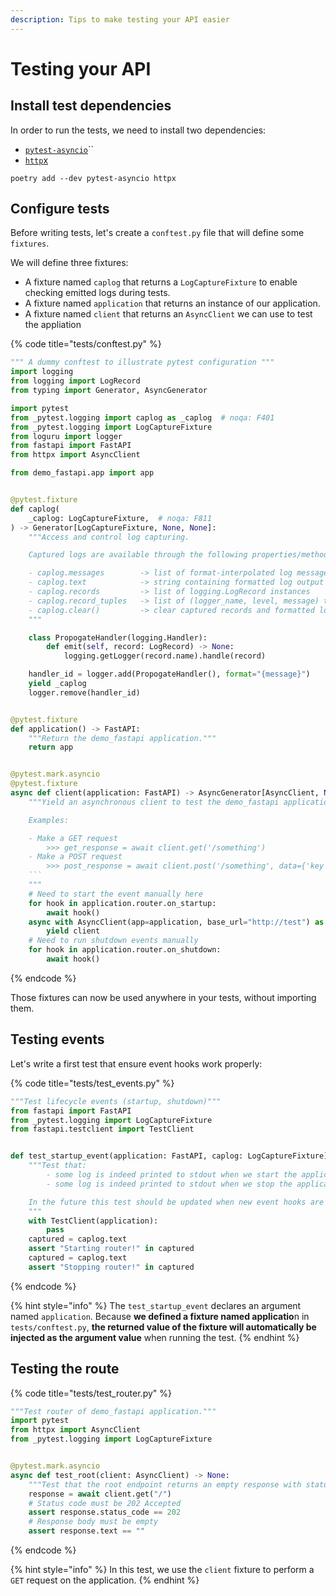 ```yaml
---
description: Tips to make testing your API easier
---
```


# Testing your API

## Install test dependencies

In order to run the tests, we need to install two dependencies:

* [`pytest-asyncio`](https://pypi.org/project/pytest-asyncio/)\`\`
* [`http`x](https://www.python-httpx.org/)

```text
poetry add --dev pytest-asyncio httpx
```

## Configure tests

Before writing tests, let's create a `conftest.py` file that will define some `fixtures`.

We will define three fixtures:

* A fixture named `caplog` that returns a `LogCaptureFixture` to enable checking emitted logs during tests.
* A fixture named `application` that returns an instance of our application.
* A fixture named `client` that returns an `AsyncClient` we can use to test the appliation

{% code title="tests/conftest.py" %}
```python
""" A dummy conftest to illustrate pytest configuration """
import logging
from logging import LogRecord
from typing import Generator, AsyncGenerator

import pytest
from _pytest.logging import caplog as _caplog  # noqa: F401
from _pytest.logging import LogCaptureFixture
from loguru import logger
from fastapi import FastAPI
from httpx import AsyncClient

from demo_fastapi.app import app


@pytest.fixture
def caplog(
    _caplog: LogCaptureFixture,  # noqa: F811
) -> Generator[LogCaptureFixture, None, None]:
    """Access and control log capturing.

    Captured logs are available through the following properties/methods::

    - caplog.messages        -> list of format-interpolated log messages
    - caplog.text            -> string containing formatted log output
    - caplog.records         -> list of logging.LogRecord instances
    - caplog.record_tuples   -> list of (logger_name, level, message) tuples
    - caplog.clear()         -> clear captured records and formatted log output string
    """

    class PropogateHandler(logging.Handler):
        def emit(self, record: LogRecord) -> None:
            logging.getLogger(record.name).handle(record)

    handler_id = logger.add(PropogateHandler(), format="{message}")
    yield _caplog
    logger.remove(handler_id)


@pytest.fixture
def application() -> FastAPI:
    """Return the demo_fastapi application."""
    return app


@pytest.mark.asyncio
@pytest.fixture
async def client(application: FastAPI) -> AsyncGenerator[AsyncClient, None]:
    """Yield an asynchronous client to test the demo_fastapi application.

    Examples:

    - Make a GET request
        >>> get_response = await client.get('/something')
    - Make a POST request
        >>> post_response = await client.post('/something', data={'key': 'value'})
    ```
    """
    # Need to start the event manually here
    for hook in application.router.on_startup:
        await hook()
    async with AsyncClient(app=application, base_url="http://test") as client:
        yield client
    # Need to run shutdown events manually
    for hook in application.router.on_shutdown:
        await hook()

```
{% endcode %}

Those fixtures can now be used anywhere in your tests, without importing them.

## Testing events

Let's write a first test that ensure event hooks work properly:

{% code title="tests/test\_events.py" %}
```python
"""Test lifecycle events (startup, shutdown)"""
from fastapi import FastAPI
from _pytest.logging import LogCaptureFixture
from fastapi.testclient import TestClient


def test_startup_event(application: FastAPI, caplog: LogCaptureFixture) -> None:
    """Test that:
        - some log is indeed printed to stdout when we start the application.
        - some log is indeed printed to stdout when we stop the application.

    In the future this test should be updated when new event hooks are added to the application.
    """
    with TestClient(application):
        pass
    captured = caplog.text
    assert "Starting router!" in captured
    captured = caplog.text
    assert "Stopping router!" in captured

```
{% endcode %}

{% hint style="info" %}
The `test_startup_event` declares an argument named `application`. Because **we defined a fixture named applicatio**n in `tests/conftest.py`, **the returned value of the fixture will automatically be injected as the argument value** when running the test.
{% endhint %}

## Testing the route

{% code title="tests/test\_router.py" %}
```python
"""Test router of demo_fastapi application."""
import pytest
from httpx import AsyncClient
from _pytest.logging import LogCaptureFixture


@pytest.mark.asyncio
async def test_root(client: AsyncClient) -> None:
    """Test that the root endpoint returns an empty response with status code 202."""
    response = await client.get("/")
    # Status code must be 202 Accepted
    assert response.status_code == 202
    # Response body must be empty
    assert response.text == ""

```
{% endcode %}

{% hint style="info" %}
In this test, we use the `client` fixture to perform a `GET` request on the application.
{% endhint %}



